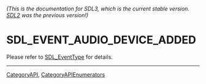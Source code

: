 ###### (This is the documentation for SDL3, which is the current stable version. [SDL2](https://wiki.libsdl.org/SDL2/) was the previous version!)
# SDL_EVENT_AUDIO_DEVICE_ADDED

Please refer to [SDL_EventType](SDL_EventType) for details.

----
[CategoryAPI](CategoryAPI), [CategoryAPIEnumerators](CategoryAPIEnumerators)

